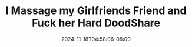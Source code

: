 --- 
title: "I Massage my Girlfriends Friend and Fuck her Hard DoodShare"
description: "download   I Massage my Girlfriends Friend and Fuck her Hard DoodShare gratis full  "
date: 2024-11-18T04:58:06-08:00
file_code: "i07bov4z8bq4"
draft: false
cover: "5pqlgk2azj43y6kt.jpg"
tags: ["Massage", "Girlfriends", "Friend", "and", "Fuck", "her", "Hard", "DoodShare", "bokep-indo", "bokep-viral", "bokep-ig"]
length: 959
fld_id: "1235888"
foldername: "Anny Walker"
categories: ["Anny Walker"]
views: 52
---
